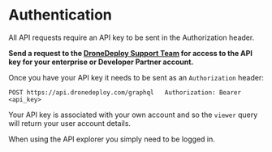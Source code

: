 # Authentication

All API requests require an API key to be sent in the Authorization header.

**Send a request to the [**DroneDeploy Support Team**](mailto:support@dronedeploy.com) for access to the API key for your enterprise or Developer Partner account.**

Once you have your API key it needs to be sent as an `Authorization` header:

```
POST https://api.dronedeploy.com/graphql   Authorization: Bearer <api_key>
```

Your API key is associated with your own account and so the `viewer` query will return your user account details.

When using the API explorer you simply need to be logged in.

